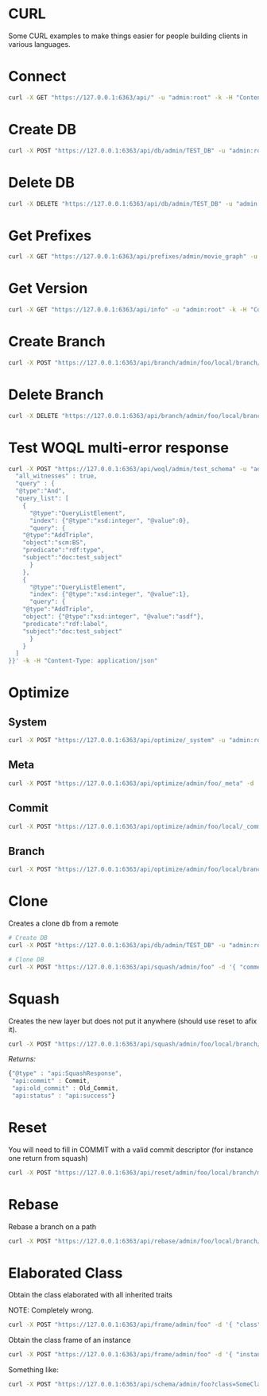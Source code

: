 # CURL

Some CURL examples to make things easier for people building clients in various languages.

# Connect

```bash
curl -X GET "https://127.0.0.1:6363/api/" -u "admin:root" -k -H "Content-Type: application/json"
```

# Create DB

```bash
curl -X POST "https://127.0.0.1:6363/api/db/admin/TEST_DB" -u "admin:root" -d '{ "comment" : "yo", "label" : "TEST_DB" }' -k -H "Content-Type: application/json"
```

# Delete DB

```bash
curl -X DELETE "https://127.0.0.1:6363/api/db/admin/TEST_DB" -u "admin:root" -k
```

# Get Prefixes

```bash
curl -X GET "https://127.0.0.1:6363/api/prefixes/admin/movie_graph" -u "admin:root" -k -H "Content-Type: application/json"
```

# Get Version

```bash
curl -X GET "https://127.0.0.1:6363/api/info" -u "admin:root" -k -H "Content-Type: application/json"
```

# Create Branch

```bash
curl -X POST "https://127.0.0.1:6363/api/branch/admin/foo/local/branch/bar" -u "admin:root" -d '{"origin" : "admin/foo/local/branch/main"}' -k -H "Content-Type: application/json"
```

# Delete Branch

```bash
curl -X DELETE "https://127.0.0.1:6363/api/branch/admin/foo/local/branch/bar" -d '{}' -u "admin:root" -k -H "Content-Type: application/json"
```

# Test WOQL multi-error response

```bash
curl -X POST "https://127.0.0.1:6363/api/woql/admin/test_schema" -u "admin:root" -d '{ 
  "all_witnesses" : true,
  "query" : {
  "@type":"And",
  "query_list": [
    {
      "@type":"QueryListElement",
      "index": {"@type":"xsd:integer", "@value":0},
      "query": {
	"@type":"AddTriple",
	"object":"scm:BS",
	"predicate":"rdf:type",
	"subject":"doc:test_subject"
      }
    },
    {
      "@type":"QueryListElement",
      "index": {"@type":"xsd:integer", "@value":1},
      "query": {
	"@type":"AddTriple",
	"object": {"@type":"xsd:integer", "@value":"asdf"},
	"predicate":"rdf:label",
	"subject":"doc:test_subject"
      }
    }
  ]
}}' -k -H "Content-Type: application/json"
```

# Optimize

## System

```bash
curl -X POST "https://127.0.0.1:6363/api/optimize/_system" -u "admin:root" -k
```
## Meta

```bash
curl -X POST "https://127.0.0.1:6363/api/optimize/admin/foo/_meta" -d '{}' -u "admin:root" -k -H "Content-Type: application/json"
```

## Commit

```bash
curl -X POST "https://127.0.0.1:6363/api/optimize/admin/foo/local/_commits" -d '{}' -u "admin:root" -k -H "Content-Type: application/json"
```

## Branch

```bash
curl -X POST "https://127.0.0.1:6363/api/optimize/admin/foo/local/branch/main" -d '{}' -u "admin:root" -k -H "Content-Type: application/json"
```

# Clone

Creates a clone db from a remote

```bash
# Create DB
curl -X POST "https://127.0.0.1:6363/api/db/admin/TEST_DB" -u "admin:root" -d '{ "comment" : "yo", "label" : "TEST_DB" }' -k -H "Content-Type: application/json"

# Clone DB
curl -X POST "https://127.0.0.1:6363/api/squash/admin/foo" -d '{ "comment" : "foo", "remote_url" : "https://127.0.0.1:6363/admin/TEST_DB", "label" : "foo", "commit_info" : { "author" : "me", "message" : "yo"}}}' -u "admin:root" -k -H "Content-Type: application/json"
```

# Squash

Creates the new layer but does not put it anywhere (should use reset to afix it).

```bash
curl -X POST "https://127.0.0.1:6363/api/squash/admin/foo/local/branch/main" -d '{ "commit_info" : { "author" : "me", "message" : "yo"}}}' -u "admin:root" -k -H "Content-Type: application/json"
```

*Returns:*

```javascript
{"@type" : "api:SquashResponse",
 "api:commit" : Commit,
 "api:old_commit" : Old_Commit,
 "api:status" : "api:success"}
```

# Reset

You will need to fill in COMMIT with a valid commit descriptor (for instance one return from squash)

```bash
curl -X POST "https://127.0.0.1:6363/api/reset/admin/foo/local/branch/main" -d '{ "commit_descriptor" : COMMIT}' -u "admin:root" -k -H "Content-Type: application/json"
```

# Rebase

Rebase a branch on a path

```bash
curl -X POST "https://127.0.0.1:6363/api/rebase/admin/foo/local/branch/main" -d '{ "author" : "gavin@terminusdb.com", "rebase_from" : "admin/foo/local/branch/other" }' -u "admin:root" -k -H "Content-Type: application/json"
```

# Elaborated Class

Obtain the class elaborated with all inherited traits

NOTE: Completely wrong.

```bash
curl -X POST "https://127.0.0.1:6363/api/frame/admin/foo" -d '{ "class" : "scm:SomeClass" }' -u "admin:root" -k -H "Content-Type: application/json"
```

Obtain the class frame of an instance

```bash
curl -X POST "https://127.0.0.1:6363/api/frame/admin/foo" -d '{ "instance" : "doc:InstanceOfSomeClass" }' -u "admin:root" -k -H "Content-Type: application/json"
```

Something like:

```bash
curl -X POST "https://127.0.0.1:6363/api/schema/admin/foo?class=SomeClass" -u "admin:root" -k -H "Content-Type: application/json"
```
